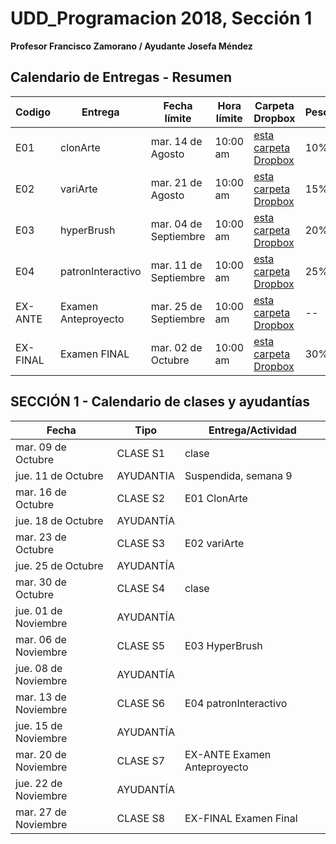 # UDD_Programacion 2018, Sección 1
**Profesor Francisco Zamorano / Ayudante Josefa Méndez**


## Calendario de Entregas - Resumen

Codigo  | Entrega           | Fecha límite        | Hora límite | Carpeta Dropbox                                                            | Peso
--      | --                | --                  | --          | --                                                                         | --  |
E01     |clonArte           |mar. 14 de Agosto    | 10:00 am    |[esta carpeta Dropbox](https://www.dropbox.com/request/RG4jJyEZgBRWCaqtSV5p)| 10% |
E02     |variArte           |mar. 21 de Agosto    | 10:00 am    |[esta carpeta Dropbox](https://www.dropbox.com/request/oHT8rhkAUQ6LLV0s4bPy)| 15% |
E03     |hyperBrush         |mar. 04 de Septiembre| 10:00 am    |[esta carpeta Dropbox](https://www.dropbox.com/request/hwBJ3SOdYAE2M8auazb0)| 20% |
E04     |patronInteractivo  |mar. 11 de Septiembre| 10:00 am    |[esta carpeta Dropbox](https://www.dropbox.com/request/6DWaouiyWdhKfRtgs4js)| 25% |
EX-ANTE |Examen Anteproyecto|mar. 25 de Septiembre| 10:00 am    |[esta carpeta Dropbox](https://www.dropbox.com/request/JkegJqpaCM91qJIhCDcN)| --  |
EX-FINAL|Examen FINAL       |mar. 02 de Octubre   | 10:00 am    |[esta carpeta Dropbox](https://www.dropbox.com/request/u3B9gOee1TIEwW1kYfl2)| 30% |


## SECCIÓN 1 - Calendario de clases y ayudantías
Fecha | Tipo | Entrega/Actividad
------------ | ------------- | ---
mar. 09 de Octubre	| CLASE	S1	| clase
jue. 11 de Octubre	| AYUDANTIA	| Suspendida, semana 9
mar. 16 de Octubre	| CLASE	S2	| E01 ClonArte
jue. 18 de Octubre	| AYUDANTÍA	|
mar. 23 de Octubre	| CLASE	S3	| E02 variArte
jue. 25 de Octubre	| AYUDANTÍA	|
mar. 30 de Octubre	| CLASE	S4	| clase
jue. 01 de Noviembre	| AYUDANTÍA	|
mar. 06 de Noviembre	| CLASE S5	| E03 HyperBrush
jue. 08 de Noviembre	| AYUDANTÍA	|
mar. 13 de Noviembre	| CLASE	S6	| E04 patronInteractivo
jue. 15 de Noviembre	| AYUDANTÍA	|
mar. 20 de Noviembre	| CLASE	S7	|EX-ANTE Examen Anteproyecto
jue. 22 de Noviembre	| AYUDANTÍA	|
mar. 27 de Noviembre	| CLASE	S8	| EX-FINAL Examen Final
